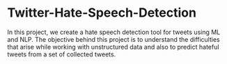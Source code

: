 # Twitter-Hate-Speech-Detection
In this project, we create a hate speech detection tool for tweets using ML and NLP. The objective behind this project is to understand the difficulties that arise while working with unstructured data and also to predict hateful tweets from a set of collected tweets.
